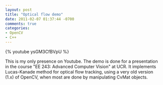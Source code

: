 ```yaml
---
layout: post
title: "Optical flow demo"
date: 2011-02-07 01:37:44 -0700
comments: true
categories: 
- OpenCV
- C++
---
```


{% youtube ysGM3CfBVpU %}

This is my only presence on Youtube.
The demo is done for a presentation in the course "EE 243: Advanced Computer Vision" at UCR.
It implements Lucas-Kanade method for optical flow tracking, using a very old version (1.x) of OpenCV, when most are done by manipulating CvMat objects.
